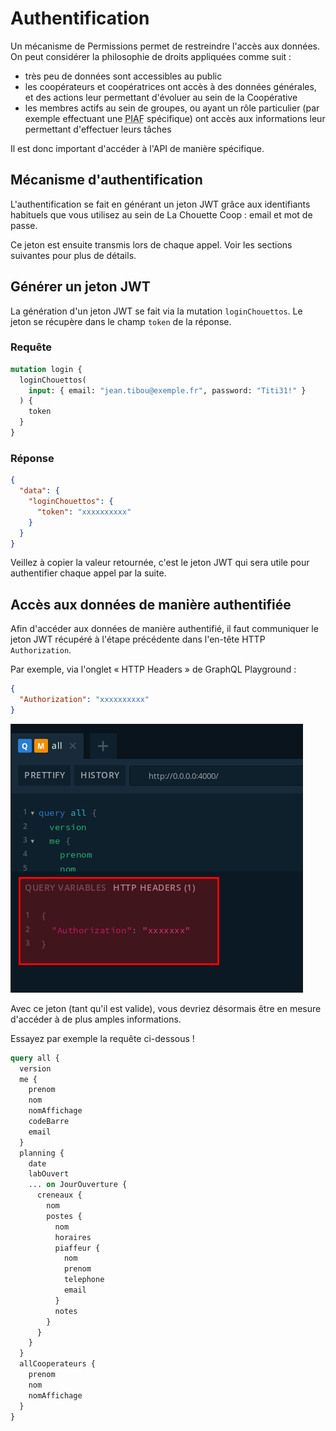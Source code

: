 # Authentification

Un mécanisme de Permissions permet de restreindre l'accès aux données.
On peut considérer la philosophie de droits appliquées comme suit :

- très peu de données sont accessibles au public
- les coopérateurs et coopératrices ont accès à des données générales, et des
  actions leur permettant d'évoluer au sein de la Coopérative
- les membres actifs au sein de groupes, ou ayant un rôle particulier (par
  exemple effectuant une <abbr title="Participation Indispensable Au Fonctionnement">PIAF</abbr> spécifique) ont accès aux informations leur
  permettant d'effectuer leurs tâches

Il est donc important d'accéder à l'API de manière spécifique.

## Mécanisme d'authentification

L'authentification se fait en générant un jeton JWT grâce aux identifiants habituels
que vous utilisez au sein de La Chouette Coop : email et mot de passe.

Ce jeton est ensuite transmis lors de chaque appel. Voir les sections suivantes
pour plus de détails.

## Générer un jeton JWT

La génération d'un jeton JWT se fait via la mutation `loginChouettos`.
Le jeton se récupère dans le champ `token` de la réponse.

### Requête

```graphql
mutation login {
  loginChouettos(
    input: { email: "jean.tibou@exemple.fr", password: "Titi31!" }
  ) {
    token
  }
}
```

### Réponse

```json
{
  "data": {
    "loginChouettos": {
      "token": "xxxxxxxxxx"
    }
  }
}
```

Veillez à copier la valeur retournée, c'est le jeton JWT qui sera utile pour
authentifier chaque appel par la suite.

## Accès aux données de manière authentifiée

Afin d'accéder aux données de manière authentifié, il faut communiquer le jeton
JWT récupéré à l'étape précédente dans l'en-tête HTTP `Authorization`.

Par exemple, via l'onglet « HTTP Headers » de GraphQL Playground :

```json
{
  "Authorization": "xxxxxxxxxx"
}
```

![Champ HTTP headers de GraphQL Playground](./graphql-playground-headers-http.png)

Avec ce jeton (tant qu'il est valide), vous devriez désormais être en mesure
d'accéder à de plus amples informations.

Essayez par exemple la requête ci-dessous !

```graphql
query all {
  version
  me {
    prenom
    nom
    nomAffichage
    codeBarre
    email
  }
  planning {
    date
    labOuvert
    ... on JourOuverture {
      creneaux {
        nom
        postes {
          nom
          horaires
          piaffeur {
            nom
            prenom
            telephone
            email
          }
          notes
        }
      }
    }
  }
  allCooperateurs {
    prenom
    nom
    nomAffichage
  }
}
```
